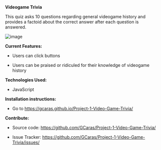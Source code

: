 **Videogame Trivia** 

This quiz asks 10 questions regarding general videogame history and provides a factoid about the correct answer after each question is answered.

![image](https://user-images.githubusercontent.com/52478158/64027412-a6cdda00-cb0e-11e9-9ba0-95fcdf6b107f.png)

**Current Features:**

* Users can click buttons

* Users can be praised or ridiculed for their knowledge of videogame history

**Technologies Used:**

* JavaScript

**Installation instructions:**

* Go to https://gcaras.github.io/Project-1-Video-Game-Trivia/
  
**Contribute:**

* Source code: https://github.com/GCaras/Project-1-Video-Game-Trivia/
  
* Issue Tracker: https://github.com/GCaras/Project-1-Video-Game-Trivia/issues/
 
